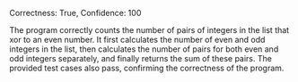 Correctness: True, Confidence: 100

The program correctly counts the number of pairs of integers in the list that xor to an even number. It first calculates the number of even and odd integers in the list, then calculates the number of pairs for both even and odd integers separately, and finally returns the sum of these pairs. The provided test cases also pass, confirming the correctness of the program.